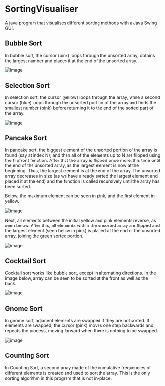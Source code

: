 # SortingVisualiser

A java program that visualises different sorting methods with a Java Swing GUI.

## Bubble Sort
In bubble sort, the cursor (pink) loops through the unsorted array, obtains the largest number and places it at the end of the unsorted array.

![image](https://user-images.githubusercontent.com/99101410/155901294-7ade247c-5a11-4799-a687-4c795b1a0842.png)


## Selection Sort

In selection sort, the cursor (yellow) loops through the array, while a second cursor (blue) loops through the unsorted portion of the array and finds the smallest number (pink) before returning it to the end of the sorted part of the array.

![image](https://user-images.githubusercontent.com/99101410/155906027-317cf14b-f6d3-4ea9-93b8-61b8a9b6a367.png)

## Pancake Sort

In pancake sort, the biggest element of the unsorted portion of the array is found (say at index N), and then all of the elements up to N are flipped using the flipfront function. After that the array is flipped once more, this time until the end of the unsorted array, as the largest element is now at the beginning. Thus, the largest element is at the end of the array. The unsorted array decreases in size (as we have already sorted the largest element and placed it at the end) and the function is called recursively until the array has been sorted.

Below, the maximum element can be seen in pink, and the first element in yellow.

![image](https://user-images.githubusercontent.com/99101410/155628254-6844f683-521b-4773-bbdc-122f29f3704e.png)

Next, all elements between the initial yellow and pink elements reverse, as seen below. After this, all elements within the unsorted array are flipped and the largest element (seen below in pink) is placed at the end of the unsorted array, joining the green sorted portion.

![image](https://user-images.githubusercontent.com/99101410/155628269-9a2e386a-87cc-4cf0-b064-4e2d8ddd4082.png)

## Cocktail Sort

Cocktail sort works like bubble sort, except in alternating directions. In the image below, array can be seen to be sorted at the front as well as the back.

![image](https://user-images.githubusercontent.com/99101410/155902781-d91bc476-38a0-4e37-b1ef-e0373494e4fd.png)

## Gnome Sort

In gnome sort, adjacent elements are swapped if they are not sorted. If elements are swapped, the cursor (pink) moves one step backwards and repeats the process, moving forward when there is nothing to be swapped.

![image](https://user-images.githubusercontent.com/99101410/155902847-18ef1882-bd70-431d-9013-400eb1183a20.png)

## Counting Sort

In Counting Sort, a second array made of the cumulative frequencies of different elements is created and used to sort the array. This is the only sorting algorithm in this program that is not in-place.
